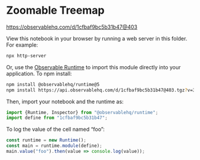 # Zoomable Treemap

https://observablehq.com/d/1cfbaf9bc5b31b47@403

View this notebook in your browser by running a web server in this folder. For
example:

~~~sh
npx http-server
~~~

Or, use the [Observable Runtime](https://github.com/observablehq/runtime) to
import this module directly into your application. To npm install:

~~~sh
npm install @observablehq/runtime@5
npm install https://api.observablehq.com/d/1cfbaf9bc5b31b47@403.tgz?v=3
~~~

Then, import your notebook and the runtime as:

~~~js
import {Runtime, Inspector} from "@observablehq/runtime";
import define from "1cfbaf9bc5b31b47";
~~~

To log the value of the cell named “foo”:

~~~js
const runtime = new Runtime();
const main = runtime.module(define);
main.value("foo").then(value => console.log(value));
~~~
